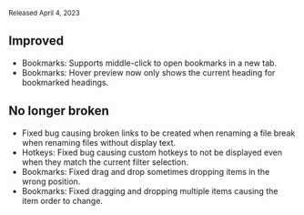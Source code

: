 <small>Released April 4, 2023</small>

## Improved

- Bookmarks: Supports middle-click to open bookmarks in a new tab.
- Bookmarks: Hover preview now only shows the current heading for bookmarked headings.

## No longer broken

- Fixed bug causing broken links to be created when renaming a file break when renaming files without display text.
- Hotkeys: Fixed bug causing custom hotkeys to not be displayed even when they match the current filter selection.
- Bookmarks: Fixed drag and drop sometimes dropping items in the wrong position.
- Bookmarks: Fixed dragging and dropping multiple items causing the item order to change.

